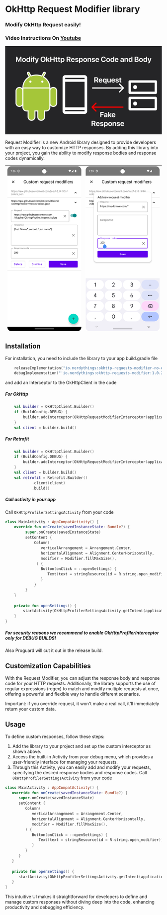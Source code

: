 # OkHttp Request Modifier library 

### Modify OkHttp Request easily!

### Video Instructions On [Youtube](https://www.youtube.com/watch?v=TrGYjPizNAQ "YouTube.com")
[![Video Instructions on](https://github.com/itkacher/OkHttpProfiler/blob/master/images/okhttp-request-modifier.jpg?raw=true)](https://www.youtube.com/watch?v=TrGYjPizNAQ "YouTube.com")

Request Modifier is a new Android library designed to provide developers with an easy way to
customize HTTP responses.
By adding this library into your project, you gain the ability to modify response bodies and
response codes dynamically.

| <img src="https://github.com/itkacher/OkHttpProfiler/blob/master/request_modifiers_activity.png?raw=true" width=250> | <img src="https://github.com/itkacher/OkHttpProfiler/blob/master/request_modifiers_add_new_modifier.png?raw=true" width=250> |
|----------------------------------------------------------------------------------------------------------------------|------------------------------------------------------------------------------------------------------------------------------|

## Installation

For installation, you need to include the library to your app build.gradle file

```kotlin
    releaseImplementation("io.nerdythings:okhttp-requests-modifier-no-op:1.0.2")
    debugImplementation("'io.nerdythings:okhttp-requests-modifier:1.0.2")
```

and add an Interceptor to the OkHttpClient in the code

##### For OkHttp

```kotlin
    val builder = OkHttpClient.Builder()
    if (BuildConfig.DEBUG) {
        builder.addInterceptor(OkHttpRequestModifierInterceptor(applicationContext))
    }    
    val client = builder.build()
```

##### For Retrofit

```kotlin
    val builder = OkHttpClient.Builder()
    if (BuildConfig.DEBUG) {
        builder.addInterceptor(OkHttpRequestModifierInterceptor(applicationContext))
    }    
    val client = builder.build()
    val retrofit = Retrofit.Builder()
            .client(client)
            .build()
```

##### Call activity in your app

Call `OkHttpProfilerSettingsActivity` from your code

```kotlin
class MainActivity : AppCompatActivity() {
    override fun onCreate(savedInstanceState: Bundle?) {
         super.onCreate(savedInstanceState)
         setContent { 
             Column(
                verticalArrangement = Arrangement.Center, 
                horizontalAlignment = Alignment.CenterHorizontally, 
                modifier = Modifier.fillMaxSize(),
              ) {
                Button(onClick = ::openSettings) {
                   Text(text = stringResource(id = R.string.open_modifier))
                } 
             }
         }
    }

    private fun openSettings() {
        startActivity(OkHttpProfilerSettingsActivity.getIntent(applicationContext))
    }
}
```

##### For security reasons we recommend to enable OkHttpProfilerInterceptor only for DEBUG BUILDS!

Also Proguard will cut it out in the release build.

## Customization Capabilities

With the Request Modifier, you can adjust the response body and response code for your HTTP
requests.
Additionally, the library supports the use of regular expressions (regex) to match and modify
multiple requests at once, offering a powerful and flexible way to handle different scenarios.

Important: if you override request, it won't make a real call, it'll immediately return your custom
data.

## Usage

To define custom responses, follow these steps:

1. Add the library to your project and set up the custom interceptor as shown above.
2. Access the built-in Activity from your debug menu, which provides a user-friendly interface for
   managing your requests.
3. Through this Activity, you can easily add and modify your requests, specifying the desired
   response bodies and response codes.
   Call `OkHttpProfilerSettingsActivity` from your code

```kotlin
class MainActivity : AppCompatActivity() {
   override fun onCreate(savedInstanceState: Bundle?) {
      super.onCreate(savedInstanceState)
      setContent {
         Column(
            verticalArrangement = Arrangement.Center,
            horizontalAlignment = Alignment.CenterHorizontally,
            modifier = Modifier.fillMaxSize(),
         ) {
            Button(onClick = ::openSettings) {
               Text(text = stringResource(id = R.string.open_modifier))
            }
         }
      }
   }

   private fun openSettings() {
      startActivity(OkHttpProfilerSettingsActivity.getIntent(applicationContext))
   }
}
```

This intuitive UI makes it straightforward for developers to define and manage custom responses
without diving deep into the code, enhancing productivity and debugging efficiency.
